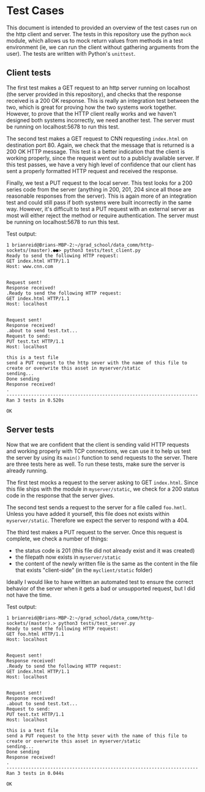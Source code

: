 # Test Cases

This document is intended to provided an overview of the test cases run on the http client and server.
The tests in this repository use the python `mock` module, which allows us to mock return values from
methods in a test environment (ie, we can run the client without gathering arguments from the user).
The tests are written with Python's `unittest`.

## Client tests

The first test makes a GET request to an http server running on localhost (the server provided in this repository),
and checks that the response received is a 200 OK response. This is really an integration test between the two, which is great
for proving how the two systems work together. However, to prove that the HTTP client really works and we haven't
designed both systems incorrectly, we need another test. The server must be running on localhost:5678 to run this test.

The second test makes a GET request to CNN requesting `index.html` on destination port 80. Again, we check that the message
that is returned is a 200 OK HTTP message. This test is a better indication that the client is working properly, since the
request went out to a publicly available server. If this test passes, we have a very high level of confidence that our
client has sent a properly formatted HTTP request and received the response.

Finally, we test a PUT request to the local server. This test looks for a 200 series code from the server (anything in 200, 201, 204
since all those are reasonable responses from the server). This is again more of an integration test and could still pass if both systems were
built incorrectly in the same way. However, it's difficult to test a PUT request with an external server as most will either reject the method
or require authentication. The server must be running on localhost:5678 to run this test.

Test output:

```
1 brianreid@Brians-MBP-2:~/grad_school/data_comm/http-sockets/(master).●●> python3 tests/test_client.py          
Ready to send the following HTTP request:
GET index.html HTTP/1.1
Host: www.cnn.com


Request sent!
Response received!
.Ready to send the following HTTP request:
GET index.html HTTP/1.1
Host: localhost


Request sent!
Response received!
.about to send test.txt...
Request to send:
PUT test.txt HTTP/1.1
Host: localhost

this is a test file
send a PUT request to the http sever with the name of this file to
create or overwrite this asset in myserver/static
sending...
Done sending
Response received!
.
----------------------------------------------------------------------
Ran 3 tests in 0.520s

OK
```


## Server tests

Now that we are confident that the client is sending valid HTTP requests and working properly with TCP connections,
we can use it to help us test the server by using its `main()` function to send requests to the server.
There are three tests here as well. To run these tests, make sure the server is already running.

The first test mocks a request to the server asking to GET `index.html`. Since this file ships with the module in `myserver/static`,
we check for a 200 status code in the response that the server gives.

The second test sends a request to the server for a file called `foo.hmtl`. Unless you have added it yourself, this file does not
exists within `myserver/static`. Therefore we expect the server to respond with a 404.

The third test makes a PUT request to the server. Once this request is complete, we check a number of things:
- the status code is 201 (this file did not already exist and it was created)
- the filepath now exists in `myserver/static`
- the content of the newly written file is the same as the content in the file that exists "client-side" (in the `myclient/static` folder)

Ideally I would like to have written an automated test to ensure the correct behavior of the server when it gets a bad or unsupported request, but I
did not have the time. 


Test output:
```
1 brianreid@Brians-MBP-2:~/grad_school/data_comm/http-sockets/(master).> python3 tests/test_server.py
Ready to send the following HTTP request:
GET foo.html HTTP/1.1
Host: localhost


Request sent!
Response received!
.Ready to send the following HTTP request:
GET index.html HTTP/1.1
Host: localhost


Request sent!
Response received!
.about to send test.txt...
Request to send:
PUT test.txt HTTP/1.1
Host: localhost

this is a test file
send a PUT request to the http sever with the name of this file to
create or overwrite this asset in myserver/static
sending...
Done sending
Response received!
.
----------------------------------------------------------------------
Ran 3 tests in 0.044s

OK
```

